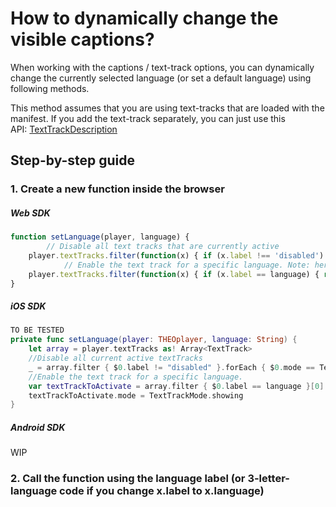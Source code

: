 # How to dynamically change the visible captions?

When working with the captions / text-track options, you can dynamically change the currently selected language (or set a default language) using following methods.

This method assumes that you are using text-tracks that are loaded with the manifest. If you add the text-track separately, you can just use this API: [TextTrackDescription](https://docs.portal.theoplayer.com/api-reference/web/theoplayer.texttrackdescription.md)

## Step-by-step guide

### 1. Create a new function inside the browser

##### Web SDK

```js
function setLanguage(player, language) {
        // Disable all text tracks that are currently active
    player.textTracks.filter(function(x) { if (x.label !== 'disabled') { return x }}).forEach(function(x){x.mode='disabled';});
            // Enable the text track for a specific language. Note: here i searched on the label, you can also do x.language for the ISO 3 letter language code
    player.textTracks.filter(function(x) { if (x.label == language) { return x }})[0].mode = 'showing'
}
```

##### iOS SDK

```swift
TO BE TESTED
private func setLanguage(player: THEOplayer, language: String) {
    let array = player.textTracks as! Array<TextTrack>
    //Disable all current active textTracks
    _ = array.filter { $0.label != "disabled" }.forEach { $0.mode == TextTrackMode.disabled }
    //Enable the text track for a specific language.
    var textTrackToActivate = array.filter { $0.label == language }[0]
    textTrackToActivate.mode = TextTrackMode.showing
}	
```

##### Android SDK

WIP

### 2. Call the function using the language label (or 3-letter-language code if you change x.label to x.language)

